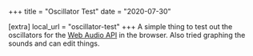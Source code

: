 +++
title = "Oscillator Test"
date = "2020-07-30"

[extra]
local_url = "oscillator-test"
+++
A simple thing to test out the oscillators for the [Web Audio API](https://developer.mozilla.org/en-US/docs/Web/API/Web_Audio_API) in the browser. Also tried graphing the sounds and can edit things.
